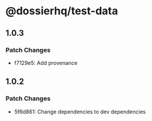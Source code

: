 # @dossierhq/test-data

## 1.0.3

### Patch Changes

- f7129e5: Add provenance

## 1.0.2

### Patch Changes

- 5f6d861: Change dependencies to dev dependencies
